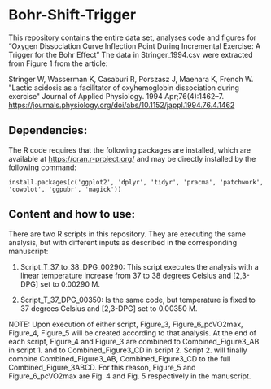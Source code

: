 # Bohr-Shift-Trigger
This repository contains the entire data set, analyses code and figures for “Oxygen Dissociation Curve Inflection Point During Incremental Exercise: A Trigger for the Bohr Effect”
The data in Stringer_1994.csv were extracted from Figure 1 from the article:

Stringer W, Wasserman K, Casaburi R, Porszasz J, Maehara K, French W. 
"Lactic acidosis as a facilitator of oxyhemoglobin dissociation during exercise" 
Journal of Applied Physiology. 1994 Apr;76(4):1462–7.
https://journals.physiology.org/doi/abs/10.1152/jappl.1994.76.4.1462

## Dependencies:
The R code requires that the following packages are installed, which are available at https://cran.r-project.org/ and may be directly installed by the following command:

```{r}
install.packages(c('ggplot2', 'dplyr', 'tidyr', 'pracma', 'patchwork', 'cowplot', 'ggpubr', 'magick'))
```

## Content and how to use:
There are two R scripts in this repository. They are executing the same analysis, 
but with different inputs as described in the corresponding manuscript:

1. Script_T_37_to_38_DPG_00290: This script executes the analysis with a linear
temperature increase from 37 to 38 degrees Celsius and [2,3-DPG] set to 0.00290 M. 

2. Script_T_37_DPG_00350: Is the same code, but temperature is fixed to 37 degrees 
Celsius and [2,3-DPG] set to 0.00350 M. 

NOTE: Upon execution of either script, Figure_3, Figure_6_pcVO2max, Figure_4,
Figure_5 will be created according to that analysis. At the end of each script, 
Figure_4 and Figure_3 are combined to Combined_Figure3_AB in script 1. and to
Combined_Figure3_CD in script 2. Script 2. will finally combine Combined_Figure3_AB, 
Combined_Figure3_CD to the full Combined_Figure_3ABCD. For this reason, Figure_5 and 
Figure_6_pcVO2max are Fig. 4 and Fig. 5 respectively in the manuscript.

